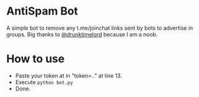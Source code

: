# AntiSpam Bot

A simple bot to remove any t.me/joinchat links sent by bots to advertise in groups.
Big thanks to [@drunktimelord](https://t.me/drunktimelord) because I am a noob.

# How to use

  - Paste your token at in "token=.." at line 13.
  - Execute `python bot.py`
  - Done.